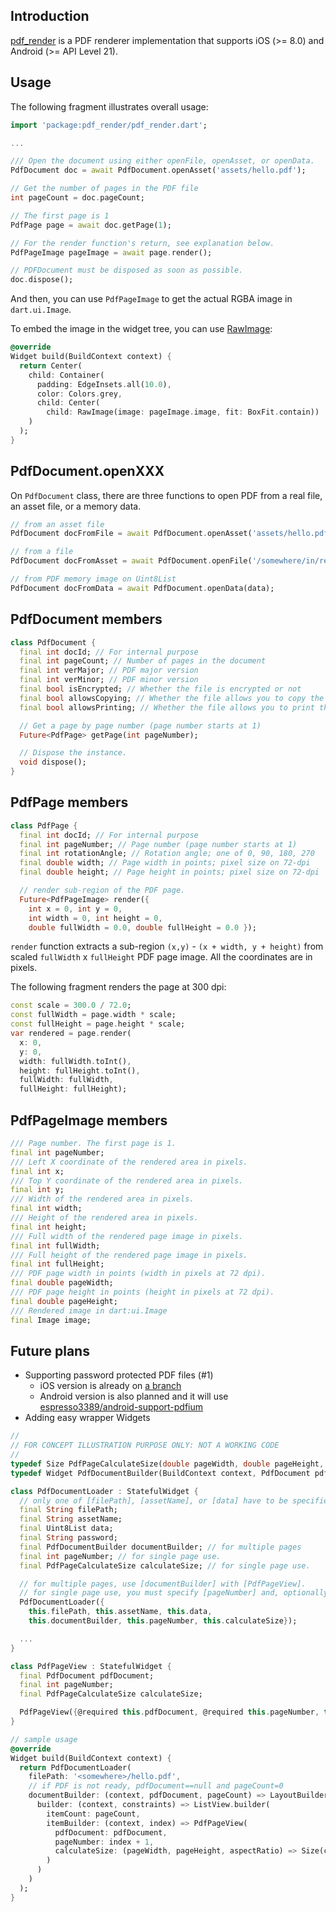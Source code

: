 ## Introduction

[pdf_render](https://pub.dartlang.org/packages/pdf_render) is a PDF renderer implementation that supports iOS (>= 8.0) and Android (>= API Level 21).

## Usage

The following fragment illustrates overall usage:

```dart
import 'package:pdf_render/pdf_render.dart';

...

/// Open the document using either openFile, openAsset, or openData.
PdfDocument doc = await PdfDocument.openAsset('assets/hello.pdf');

// Get the number of pages in the PDF file
int pageCount = doc.pageCount;

// The first page is 1
PdfPage page = await doc.getPage(1);

// For the render function's return, see explanation below.
PdfPageImage pageImage = await page.render();

// PDFDocument must be disposed as soon as possible.
doc.dispose();
```

And then, you can use `PdfPageImage` to get the actual RGBA image in `dart.ui.Image`.

To embed the image in the widget tree, you can use [RawImage](https://docs.flutter.io/flutter/widgets/RawImage-class.html):

```dart
@override
Widget build(BuildContext context) {
  return Center(
    child: Container(
      padding: EdgeInsets.all(10.0),
      color: Colors.grey,
      child: Center(
        child: RawImage(image: pageImage.image, fit: BoxFit.contain))
    )
  );
}
```

## PdfDocument.openXXX

On `PdfDocument` class, there are three functions to open PDF from a real file, an asset file, or a memory data.

```dart
// from an asset file
PdfDocument docFromFile = await PdfDocument.openAsset('assets/hello.pdf');

// from a file
PdfDocument docFromAsset = await PdfDocument.openFile('/somewhere/in/real/file/system/file.pdf');

// from PDF memory image on Uint8List
PdfDocument docFromData = await PdfDocument.openData(data);
```

## PdfDocument members

```dart
class PdfDocument {
  final int docId; // For internal purpose
  final int pageCount; // Number of pages in the document
  final int verMajor; // PDF major version
  final int verMinor; // PDF minor version
  final bool isEncrypted; // Whether the file is encrypted or not
  final bool allowsCopying; // Whether the file allows you to copy the texts
  final bool allowsPrinting; // Whether the file allows you to print the document

  // Get a page by page number (page number starts at 1)
  Future<PdfPage> getPage(int pageNumber);

  // Dispose the instance.
  void dispose();
}
```

## PdfPage members

```dart
class PdfPage {
  final int docId; // For internal purpose
  final int pageNumber; // Page number (page number starts at 1)
  final int rotationAngle; // Rotation angle; one of 0, 90, 180, 270
  final double width; // Page width in points; pixel size on 72-dpi
  final double height; // Page height in points; pixel size on 72-dpi

  // render sub-region of the PDF page.
  Future<PdfPageImage> render({
    int x = 0, int y = 0,
    int width = 0, int height = 0,
    double fullWidth = 0.0, double fullHeight = 0.0 });
```

`render` function extracts a sub-region `(x,y)` - `(x + width, y + height)` from scaled `fullWidth` x `fullHeight` PDF page image. All the coordinates are in pixels.

The following fragment renders the page at 300 dpi:

```dart
const scale = 300.0 / 72.0;
const fullWidth = page.width * scale;
const fullHeight = page.height * scale;
var rendered = page.render(
  x: 0,
  y: 0,
  width: fullWidth.toInt(),
  height: fullHeight.toInt(),
  fullWidth: fullWidth,
  fullHeight: fullHeight);
```

## PdfPageImage members

```dart
/// Page number. The first page is 1.
final int pageNumber;
/// Left X coordinate of the rendered area in pixels.
final int x;
/// Top Y coordinate of the rendered area in pixels.
final int y;
/// Width of the rendered area in pixels.
final int width;
/// Height of the rendered area in pixels.
final int height;
/// Full width of the rendered page image in pixels.
final int fullWidth;
/// Full height of the rendered page image in pixels.
final int fullHeight;
/// PDF page width in points (width in pixels at 72 dpi).
final double pageWidth;
/// PDF page height in points (height in pixels at 72 dpi).
final double pageHeight;
/// Rendered image in dart:ui.Image
final Image image;
```

## Future plans

- Supporting password protected PDF files (#1)
  - iOS version is already on [a branch](https://github.com/espresso3389/flutter_pdf_render/tree/support_passwords)
  - Android version is also planned and it will use [espresso3389/android-support-pdfium](https://github.com/espresso3389/android-support-pdfium)
- Adding easy wrapper Widgets

```dart
//
// FOR CONCEPT ILLUSTRATION PURPOSE ONLY: NOT A WORKING CODE
//
typedef Size PdfPageCalculateSize(double pageWidth, double pageHeight, double aspectRatio);
typedef Widget PdfDocumentBuilder(BuildContext context, PdfDocument pdfDocument, int pageCount);

class PdfDocumentLoader : StatefulWidget {
  // only one of [filePath], [assetName], or [data] have to be specified.
  final String filePath;
  final String assetName;
  final Uint8List data;
  final String password;
  final PdfDocumentBuilder documentBuilder; // for multiple pages
  final int pageNumber; // for single page use.
  final PdfPageCalculateSize calculateSize; // for single page use.

  // for multiple pages, use [documentBuilder] with [PdfPageView].
  // for single page use, you must specify [pageNumber] and, optionally [calculateSize].
  PdfDocumentLoader({
    this.filePath, this.assetName, this.data,
    this.documentBuilder, this.pageNumber, this.calculateSize});

  ...
}

class PdfPageView : StatefulWidget {
  final PdfDocument pdfDocument;
  final int pageNumber;
  final PdfPageCalculateSize calculateSize;

  PdfPageView({@required this.pdfDocument, @required this.pageNumber, this.calculateSize});
}

// sample usage
@override
Widget build(BuildContext context) {
  return PdfDocumentLoader(
    filePath: '<somewhere>/hello.pdf',
    // if PDF is not ready, pdfDocument==null and pageCount=0
    documentBuilder: (context, pdfDocument, pageCount) => LayoutBuilder(
      builder: (context, constraints) => ListView.builder(
        itemCount: pageCount,
        itemBuilder: (context, index) => PdfPageView(
          pdfDocument: pdfDocument,
          pageNumber: index + 1,
          calculateSize: (pageWidth, pageHeight, aspectRatio) => Size(constraints.maxWidth - 16, (constraints.maxWidth - 16) * aspectRatio)
        )
      )
    )
  );
}
```

